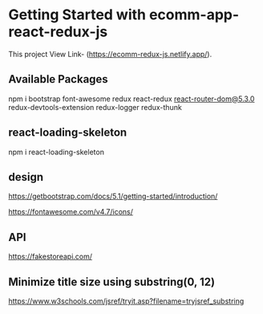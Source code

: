 # Getting Started with ecomm-app-react-redux-js

This project View Link- (https://ecomm-redux-js.netlify.app/).

## Available Packages

npm i bootstrap font-awesome redux react-redux react-router-dom@5.3.0 redux-devtools-extension redux-logger redux-thunk

## react-loading-skeleton

npm i react-loading-skeleton

## design

https://getbootstrap.com/docs/5.1/getting-started/introduction/

https://fontawesome.com/v4.7/icons/

## API

https://fakestoreapi.com/

## Minimize title size using substring(0, 12)

https://www.w3schools.com/jsref/tryit.asp?filename=tryjsref_substring
